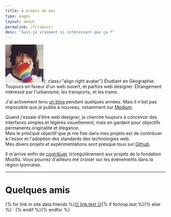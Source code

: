 ```yaml
---
title: À propos de moi
type: pages
layout: about
permalink: /fr/about/
desc: "Suis-je vraiment si intéressant que ça ?"
---
```

![Ma tête toute fière. Ou quelque chose du genre.](/images/layout/logos/pride-look-120px.png){: class="align right avatar"} Étudiant en Géographie. Toujours en faveur d'un web ouvert, et parfois web designer. Étrangement intéressé par l'urbanisme, les transports, et les trains.

J'ai activement tenu [un blog](/fr/archive) pendant quelques années. Mais il n'est pas impossible que je publie à nouveau, notamment sur [Medium](https://medium.com/@Nildeala).

Quand j'essaie d'être web designer, je cherche toujours à concevoir des interfaces simples et légères visuellement, mais en gardant pour objectifs permanents originalité et élégance.  
Mais le principal objectif que je me fixe dans mes projets est de contribuer à l'essor et l'adoption des standards des technologies web.  
Mes divers projets et expérimentations sont presque tous sur [Github](https://github.com/Nildeala).

Il m'arrive enfin de [contribuer](https://mozillians.org/fr/u/Nildeala/) (ir)régulièrement aux projets de la fondation Mozilla. Vous pourrez d'ailleurs me croiser sur les événements dans la région lyonnaise.

<hr class="large title" id="linksweb">

# Quelques amis

{% for link in site.data.friends %}<a href="{{ link.url }}" title="{{ link.text }}">{{ link.text }}</a>{% if forloop.last %}{% else %} · {% endif %}{% endfor %}